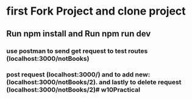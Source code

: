 # first Fork Project and clone project
## Run npm install and Run npm run dev
### use postman to send get request to test routes (localhost:3000/notBooks)
### post request (localhost:3000/) and to add new: (localhost:3000/notBooks/2). and lastly to delete request (localhost:3000/notBooks/2)# w10Practical
